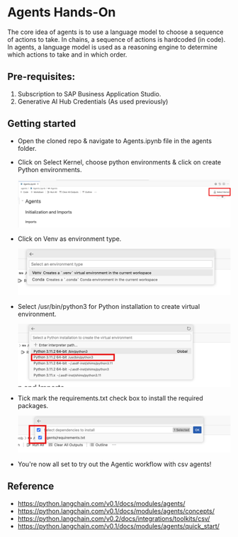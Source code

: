 # Agents Hands-On
The core idea of agents is to use a language model to choose a sequence of actions to take. In chains, a sequence of actions is hardcoded (in code). In agents, a language model is used as a reasoning engine to determine which actions to take and in which order.

## Pre-requisites:

1. Subscription to SAP Business Application Studio.
2. Generative AI Hub Credentials (As used previously)

## Getting started

- Open the cloned repo & navigate to Agents.ipynb file in the agents folder.
- Click on Select Kernel, choose python environments & click on create Python environments.

    ![clone](images/kernel.png)

- Click on Venv as environment type.

    ![clone](images/venv.png)

- Select /usr/bin/python3 for Python installation to create virtual environment.

    ![clone](images/python3.png)

- Tick mark the requirements.txt check box to install the required packages.

    ![clone](images/requirements.png)

- You're now all set to try out the Agentic workflow with csv agents!


## Reference

- https://python.langchain.com/v0.1/docs/modules/agents/
- https://python.langchain.com/v0.1/docs/modules/agents/concepts/
- https://python.langchain.com/v0.2/docs/integrations/toolkits/csv/
- https://python.langchain.com/v0.1/docs/modules/agents/quick_start/
